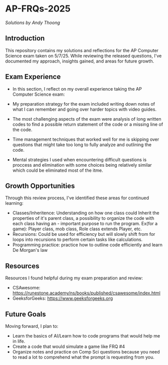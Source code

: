 # AP-FRQs-2025
_Solutions by Andy Thoong_
## Introduction
This repository contains my solutions and reflections for the AP Computer Science exam taken on 5/7/25. While reviewing the released questions, I've documented my approach, insights gained, and areas for future growth.

## Exam Experience
- In this section, I reflect on my overall experience taking the AP Computer Science exam:

- My preparation strategy for the exam included writing down notes of what I can remember and going over harder topics with video guides.
- The most challenging aspects of the exam were analysis of long written codes to find a possible return statement of the code or a missing line of the code.
- Time management techniques that worked well for me is skipping over questions that might take too long to fully analyze and outlining the code.
- Mental strategies I used when encountering difficult questions is proccess and elimination with some choices being relatively similar which could be eliminated most of the itme.
## Growth Opportunities
Through this review process, I've identified these areas for continued learning:

- Classes/Inheritence: Understanding on how one class could Inherit the properties of it's parent class, a possibility to organize the code with each class having an - important purpose to run the program. Ex(for a game): Player class, mob class, Role class extends Player, etc.
- Recursions: Could be used for efficiency but will slowly shift from for loops into recursions to perform certain tasks like calculations.
- Programming practice: practice how to outline code efficiently and learn De Morgan's law
## Resources
Resources I found helpful during my exam preparation and review:

- CSAwesome: https://runestone.academy/ns/books/published/csawesome/index.html
- GeeksforGeeks: https://www.geeksforgeeks.org
## Future Goals
Moving forward, I plan to:

- Learn the basics of AI/Learn how to code programs that would help me in life.
- Create a code that would simulate a game like FRQ #4
- Organize notes and practice on Comp Sci questions because you need to read a lot to comprehend what the prompt is requesting from you.

